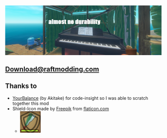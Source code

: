 ![banner.jpg](./almost-no-durability/banner.jpg?raw=true)

## [Download@raftmodding.com](https://www.raftmodding.com/mods/almost-no-durability)

## Thanks to
- [YourBalance](https://www.raftmodding.com/mods/yourbalance) (by Akitake) for code-insight so I was able to scratch together this mod
- Shield-Icon made by [Freepik](https://www.flaticon.com/authors/freepik) from [flaticon.com](https://www.flaticon.com/)
  - ![banner.jpg](./almost-no-durability/icon.png?raw=true)
